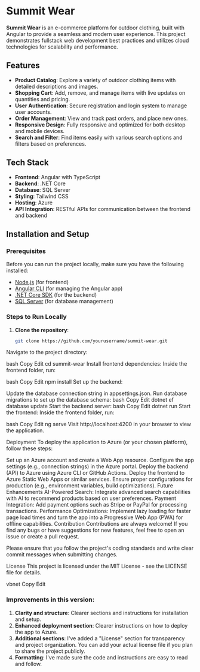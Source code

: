 
# Summit Wear

**Summit Wear** is an e-commerce platform for outdoor clothing, built with Angular to provide a seamless and modern user experience. This project demonstrates fullstack web development best practices and utilizes cloud technologies for scalability and performance.

## Features

- **Product Catalog**: Explore a variety of outdoor clothing items with detailed descriptions and images.
- **Shopping Cart**: Add, remove, and manage items with live updates on quantities and pricing.
- **User Authentication**: Secure registration and login system to manage user accounts.
- **Order Management**: View and track past orders, and place new ones.
- **Responsive Design**: Fully responsive and optimized for both desktop and mobile devices.
- **Search and Filter**: Find items easily with various search options and filters based on preferences.

## Tech Stack

- **Frontend**: Angular with TypeScript
- **Backend**: .NET Core
- **Database**: SQL Server
- **Styling**: Tailwind CSS
- **Hosting**: Azure
- **API Integration**: RESTful APIs for communication between the frontend and backend

## Installation and Setup

### Prerequisites

Before you can run the project locally, make sure you have the following installed:

- [Node.js](https://nodejs.org/) (for frontend)
- [Angular CLI](https://angular.io/cli) (for managing the Angular app)
- [.NET Core SDK](https://dotnet.microsoft.com/download/dotnet) (for the backend)
- [SQL Server](https://www.microsoft.com/en-us/sql-server) (for database management)

### Steps to Run Locally

1. **Clone the repository**:
   ```bash
   git clone https://github.com/yourusername/summit-wear.git
Navigate to the project directory:

bash
Copy
Edit
cd summit-wear
Install frontend dependencies: Inside the frontend folder, run:

bash
Copy
Edit
npm install
Set up the backend:

Update the database connection string in appsettings.json.
Run database migrations to set up the database schema:
bash
Copy
Edit
dotnet ef database update
Start the backend server:
bash
Copy
Edit
dotnet run
Start the frontend: Inside the frontend folder, run:

bash
Copy
Edit
ng serve
Visit http://localhost:4200 in your browser to view the application.

Deployment
To deploy the application to Azure (or your chosen platform), follow these steps:

Set up an Azure account and create a Web App resource.
Configure the app settings (e.g., connection strings) in the Azure portal.
Deploy the backend (API) to Azure using Azure CLI or GitHub Actions.
Deploy the frontend to Azure Static Web Apps or similar services.
Ensure proper configurations for production (e.g., environment variables, build optimizations).
Future Enhancements
AI-Powered Search: Integrate advanced search capabilities with AI to recommend products based on user preferences.
Payment Integration: Add payment options such as Stripe or PayPal for processing transactions.
Performance Optimizations: Implement lazy loading for faster page load times and turn the app into a Progressive Web App (PWA) for offline capabilities.
Contribution
Contributions are always welcome! If you find any bugs or have suggestions for new features, feel free to open an issue or create a pull request.

Please ensure that you follow the project's coding standards and write clear commit messages when submitting changes.

License
This project is licensed under the MIT License - see the LICENSE file for details.

vbnet
Copy
Edit

### Improvements in this version:
1. **Clarity and structure**: Clearer sections and instructions for installation and setup.
2. **Enhanced deployment section**: Clearer instructions on how to deploy the app to Azure.
3. **Additional sections**: I've added a "License" section for transparency and project organization. You can add your actual license file if you plan to share the project publicly.
4. **Formatting**: I've made sure the code and instructions are easy to read and follow.

